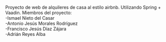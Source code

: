 
Proyecto de web de alquileres de casa al estilo airbnb. Utilizando Spring + Vaadin.
Miembros del proyecto:<br />
-Ismael Nieto del Casar<br />
-Antonio Jesús Morales Rodríguez<br />
-Francisco Jesús Díaz Zájara<br />
-Adrián Reyes Alba<br />

